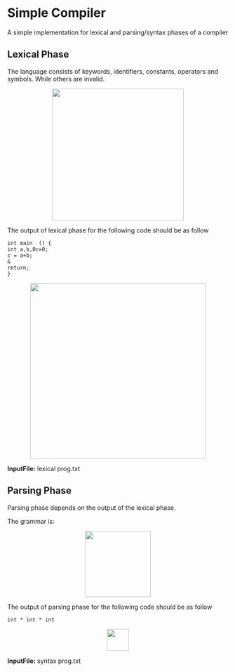 # Simple Compiler

A simple implementation for lexical and parsing/syntax phases of a compiler 


## Lexical Phase 
The language consists of keywords, identifiers, constants, operators and symbols. While others are invalid.

 <p align="center">
  <img  src="../media/lexicalSeq.png?raw=true" widht="400" height="300">
</p>

The output of lexical phase for the following code should be as follow
```
int main  () {
int a,b,0c=0;
c = a+b;
&
return;	
}
```
 <p align="center">
  <img  src="../media/lexicalOp.png?raw=true" widht="500" height="400">
</p>

**InputFile:** lexical prog.txt

## Parsing Phase
Parsing phase depends on the output of the lexical phase.  

The grammar is:

 <p align="center">
  <img  src="../media/parsingGM.png?raw=true" widht="400" height="150">
</p>
 
 
The output of parsing phase for the following code should be as follow
```
int * int * int   
```
<p align="center">
  <img  src="../media/parsingOp.PNG?raw=true" widht="100" height="50">
</p>

**InputFile:** syntax prog.txt
